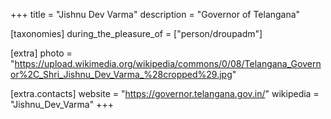 +++
title = "Jishnu Dev Varma"
description = "Governor of Telangana"

[taxonomies]
during_the_pleasure_of = ["person/droupadm"]

[extra]
photo = "https://upload.wikimedia.org/wikipedia/commons/0/08/Telangana_Governor%2C_Shri_Jishnu_Dev_Varma_%28cropped%29.jpg"

[extra.contacts]
website = "https://governor.telangana.gov.in/"
wikipedia = "Jishnu_Dev_Varma"
+++